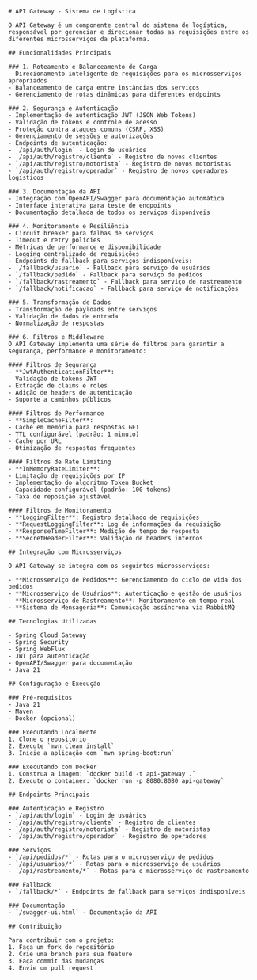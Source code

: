     # API Gateway - Sistema de Logística

    O API Gateway é um componente central do sistema de logística, responsável por gerenciar e direcionar todas as requisições entre os diferentes microsserviços da plataforma.

    ## Funcionalidades Principais

    ### 1. Roteamento e Balanceamento de Carga
    - Direcionamento inteligente de requisições para os microsserviços apropriados
    - Balanceamento de carga entre instâncias dos serviços
    - Gerenciamento de rotas dinâmicas para diferentes endpoints

    ### 2. Segurança e Autenticação
    - Implementação de autenticação JWT (JSON Web Tokens)
    - Validação de tokens e controle de acesso
    - Proteção contra ataques comuns (CSRF, XSS)
    - Gerenciamento de sessões e autorizações
    - Endpoints de autenticação:
    - `/api/auth/login` - Login de usuários
    - `/api/auth/registro/cliente` - Registro de novos clientes
    - `/api/auth/registro/motorista` - Registro de novos motoristas
    - `/api/auth/registro/operador` - Registro de novos operadores logísticos

    ### 3. Documentação da API
    - Integração com OpenAPI/Swagger para documentação automática
    - Interface interativa para teste de endpoints
    - Documentação detalhada de todos os serviços disponíveis

    ### 4. Monitoramento e Resiliência
    - Circuit breaker para falhas de serviços
    - Timeout e retry policies
    - Métricas de performance e disponibilidade
    - Logging centralizado de requisições
    - Endpoints de fallback para serviços indisponíveis:
    - `/fallback/usuario` - Fallback para serviço de usuários
    - `/fallback/pedido` - Fallback para serviço de pedidos
    - `/fallback/rastreamento` - Fallback para serviço de rastreamento
    - `/fallback/notificacao` - Fallback para serviço de notificações

    ### 5. Transformação de Dados
    - Transformação de payloads entre serviços
    - Validação de dados de entrada
    - Normalização de respostas

    ### 6. Filtros e Middleware
    O API Gateway implementa uma série de filtros para garantir a segurança, performance e monitoramento:

    #### Filtros de Segurança
    - **JwtAuthenticationFilter**: 
    - Validação de tokens JWT
    - Extração de claims e roles
    - Adição de headers de autenticação
    - Suporte a caminhos públicos

    #### Filtros de Performance
    - **SimpleCacheFilter**:
    - Cache em memória para respostas GET
    - TTL configurável (padrão: 1 minuto)
    - Cache por URL
    - Otimização de respostas frequentes

    #### Filtros de Rate Limiting
    - **InMemoryRateLimiter**:
    - Limitação de requisições por IP
    - Implementação do algoritmo Token Bucket
    - Capacidade configurável (padrão: 100 tokens)
    - Taxa de reposição ajustável

    #### Filtros de Monitoramento
    - **LoggingFilter**: Registro detalhado de requisições
    - **RequestLoggingFilter**: Log de informações da requisição
    - **ResponseTimeFilter**: Medição de tempo de resposta
    - **SecretHeaderFilter**: Validação de headers internos

    ## Integração com Microsserviços

    O API Gateway se integra com os seguintes microsserviços:

    - **Microsserviço de Pedidos**: Gerenciamento do ciclo de vida dos pedidos
    - **Microsserviço de Usuários**: Autenticação e gestão de usuários
    - **Microsserviço de Rastreamento**: Monitoramento em tempo real
    - **Sistema de Mensageria**: Comunicação assíncrona via RabbitMQ

    ## Tecnologias Utilizadas

    - Spring Cloud Gateway
    - Spring Security
    - Spring WebFlux
    - JWT para autenticação
    - OpenAPI/Swagger para documentação
    - Java 21

    ## Configuração e Execução

    ### Pré-requisitos
    - Java 21
    - Maven
    - Docker (opcional)

    ### Executando Localmente
    1. Clone o repositório
    2. Execute `mvn clean install`
    3. Inicie a aplicação com `mvn spring-boot:run`

    ### Executando com Docker
    1. Construa a imagem: `docker build -t api-gateway .`
    2. Execute o container: `docker run -p 8080:8080 api-gateway`

    ## Endpoints Principais

    ### Autenticação e Registro
    - `/api/auth/login` - Login de usuários
    - `/api/auth/registro/cliente` - Registro de clientes
    - `/api/auth/registro/motorista` - Registro de motoristas
    - `/api/auth/registro/operador` - Registro de operadores

    ### Serviços
    - `/api/pedidos/*` - Rotas para o microsserviço de pedidos
    - `/api/usuarios/*` - Rotas para o microsserviço de usuários
    - `/api/rastreamento/*` - Rotas para o microsserviço de rastreamento

    ### Fallback
    - `/fallback/*` - Endpoints de fallback para serviços indisponíveis

    ### Documentação
    - `/swagger-ui.html` - Documentação da API

    ## Contribuição

    Para contribuir com o projeto:
    1. Faça um fork do repositório
    2. Crie uma branch para sua feature
    3. Faça commit das mudanças
    4. Envie um pull request
